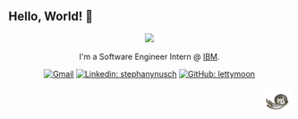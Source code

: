## Hello, World! 👋

<div align="center">
  
<img src="https://github.blog/wp-content/uploads/2018/10/46896184-b679fc80-ce30-11e8-88bf-921e9b788f7c.gif?resize=200%2C200" />

I'm a Software Engineer Intern @ [IBM](https://www.ibm.com/br-pt).

[![Gmail](https://img.shields.io/twitter/url?label=email&logo=gmail&style=social&url=http%3A%2F%2Fmailto%3Astephanyn7%40gmail.com)](mailto:leticiahcandido@gmail.com)
[![Linkedin: stephanynusch](https://img.shields.io/badge/-leticiahcandido-blue?style=flat-square&logo=Linkedin&logoColor=white&link=https://linkedin.com/in/leticiahcandido/)](https://linkedin.com/in/leticiahcandido/)
[![GitHub: lettymoon](https://img.shields.io/github/followers/lettymoon?label=follow&style=social)](https://github.com/lettymoon)
</div>

<div align="right">
    <img src="cat2.gif" width="50">
</div>
